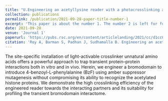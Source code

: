 ```yaml
---
title: "U.Engineering an acetyllysine reader with a photocrosslinking amino acid for interactome profiling"
collection: publications
permalink: /publication/2021-09-28-paper-title-number-1
excerpt: 'This paper is about the number 1. The number 2 is left for future work.'
date: 2021-09-28
venue: 'Journal 1'
paperurl: 'https://pubs.rsc.org/en/content/articlelanding/2021/cc/d1cc04611j'
citation: 'Roy A, Barman S, Padhan J, Sudhamalla B. Engineering an acetyllysine reader with a photocrosslinking amino acid for interactome profiling. Chem Commun (Camb). 2021 Sep 28;57(77):9866-9869. doi: 10.1039/d1cc04611j. PMID: 34490864'
---
```


The site-specific installation of light-activable crosslinker unnatural amino acids offers a powerful approach to trap transient protein–protein interactions both in vitro and in vivo. Herein, we engineer a bromodomain to introduce 4-benzoyl-L-phenylalanine (BzF) using amber suppressor mutagenesis without compromising its ability to recognize the acetylated histone proteins. We demonstrate the high crosslinking efficiency of the engineered reader towards the interacting partners and its suitability for profiling the transient bromodomain interactome.

